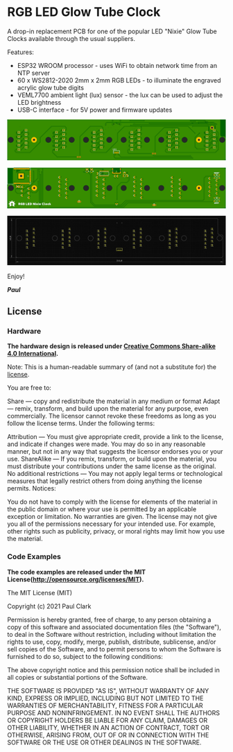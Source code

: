 # RGB LED Glow Tube Clock

A drop-in replacement PCB for one of the popular LED "Nixie" Glow Tube Clocks available through the usual suppliers.

Features:

* ESP32 WROOM processor - uses WiFi to obtain network time from an NTP server
* 60 x WS2812-2020 2mm x 2mm RGB LEDs - to illuminate the engraved acrylic glow tube digits
* VEML7700 ambient light (lux) sensor - the lux can be used to adjust the LED brightness
* USB-C interface - for 5V power and firmware updates

![Pictured is the top of the circuit board](./img/Top.png)

![Pictured is the bottom of the circuit board](./img/Bottom.png)

![Pictured are the circuit board dimensions](./img/Dimensions.png)

Enjoy!

**_Paul_**

## License

### Hardware

**The hardware design is released under [Creative Commons Share-alike 4.0 International](http://creativecommons.org/licenses/by-sa/4.0/).**

Note: This is a human-readable summary of (and not a substitute for) the [license](http://creativecommons.org/licenses/by-sa/4.0/legalcode).

You are free to:

Share — copy and redistribute the material in any medium or format
Adapt — remix, transform, and build upon the material
for any purpose, even commercially.
The licensor cannot revoke these freedoms as long as you follow the license terms.
Under the following terms:

Attribution — You must give appropriate credit, provide a link to the license, and indicate if changes were made. You may do so in any reasonable manner, but not in any way that suggests the licensor endorses you or your use.
ShareAlike — If you remix, transform, or build upon the material, you must distribute your contributions under the same license as the original.
No additional restrictions — You may not apply legal terms or technological measures that legally restrict others from doing anything the license permits.
Notices:

You do not have to comply with the license for elements of the material in the public domain or where your use is permitted by an applicable exception or limitation.
No warranties are given. The license may not give you all of the permissions necessary for your intended use. For example, other rights such as publicity, privacy, or moral rights may limit how you use the material.

### Code Examples

**The code examples are released under the MIT License(http://opensource.org/licenses/MIT).**

The MIT License (MIT)

Copyright (c) 2021 Paul Clark

Permission is hereby granted, free of charge, to any person obtaining a copy
of this software and associated documentation files (the "Software"), to deal
in the Software without restriction, including without limitation the rights
to use, copy, modify, merge, publish, distribute, sublicense, and/or sell
copies of the Software, and to permit persons to whom the Software is
furnished to do so, subject to the following conditions:

The above copyright notice and this permission notice shall be included in all
copies or substantial portions of the Software.

THE SOFTWARE IS PROVIDED "AS IS", WITHOUT WARRANTY OF ANY KIND, EXPRESS OR
IMPLIED, INCLUDING BUT NOT LIMITED TO THE WARRANTIES OF MERCHANTABILITY,
FITNESS FOR A PARTICULAR PURPOSE AND NONINFRINGEMENT. IN NO EVENT SHALL THE
AUTHORS OR COPYRIGHT HOLDERS BE LIABLE FOR ANY CLAIM, DAMAGES OR OTHER
LIABILITY, WHETHER IN AN ACTION OF CONTRACT, TORT OR OTHERWISE, ARISING FROM,
OUT OF OR IN CONNECTION WITH THE SOFTWARE OR THE USE OR OTHER DEALINGS IN THE
SOFTWARE.
